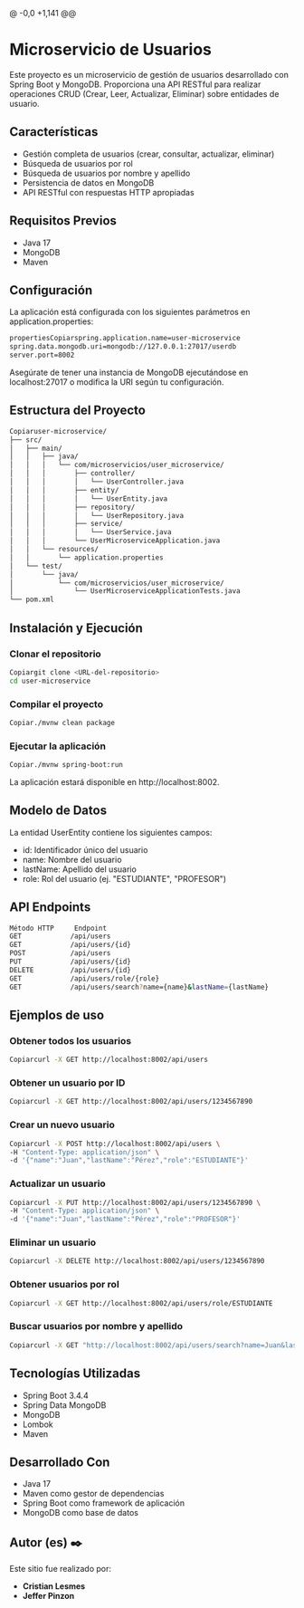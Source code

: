 @ -0,0 +1,141 @@
# Microservicio de Usuarios
Este proyecto es un microservicio de gestión de usuarios desarrollado con Spring Boot y MongoDB. Proporciona una API RESTful para realizar operaciones CRUD (Crear, Leer, Actualizar, Eliminar) sobre entidades de usuario.

## Características

- Gestión completa de usuarios (crear, consultar, actualizar, eliminar)
- Búsqueda de usuarios por rol
- Búsqueda de usuarios por nombre y apellido
- Persistencia de datos en MongoDB
- API RESTful con respuestas HTTP apropiadas

## Requisitos Previos

- Java 17
- MongoDB
- Maven

## Configuración

La aplicación está configurada con los siguientes parámetros en application.properties:
```bash
propertiesCopiarspring.application.name=user-microservice
spring.data.mongodb.uri=mongodb://127.0.0.1:27017/userdb
server.port=8002
```
Asegúrate de tener una instancia de MongoDB ejecutándose en localhost:27017 o modifica la URI según tu configuración.

## Estructura del Proyecto
```bash
Copiaruser-microservice/
├── src/    
│   ├── main/           
│   │   ├── java/   
│   │   │   └── com/microservicios/user_microservice/   
│   │   │       ├── controller/     
│   │   │       │   └── UserController.java     
│   │   │       ├── entity/     
│   │   │       │   └── UserEntity.java     
│   │   │       ├── repository/     
│   │   │       │   └── UserRepository.java     
│   │   │       ├── service/        
│   │   │       │   └── UserService.java    
│   │   │       └── UserMicroserviceApplication.java        
│   │   └── resources/  
│   │       └── application.properties  
│   └── test/   
│       └── java/       
│           └── com/microservicios/user_microservice/   
│               └── UserMicroserviceApplicationTests.java   
└── pom.xml     
```

## Instalación y Ejecución
### Clonar el repositorio
```bash
Copiargit clone <URL-del-repositorio>
cd user-microservice
```
### Compilar el proyecto
```bash
Copiar./mvnw clean package
```
### Ejecutar la aplicación
```bash
Copiar./mvnw spring-boot:run
```
La aplicación estará disponible en http://localhost:8002.

## Modelo de Datos
La entidad UserEntity contiene los siguientes campos:

- id: Identificador único del usuario
- name: Nombre del usuario
- lastName: Apellido del usuario
- role: Rol del usuario (ej. "ESTUDIANTE", "PROFESOR")

## API Endpoints
```bash
Método HTTP     Endpoint                                               Descripción
GET            /api/users                                              Obtiene todos los usuarios
GET            /api/users/{id}                                         Obtiene un usuario por su ID
POST           /api/users                                              Crea un nuevo usuario
PUT            /api/users/{id}                                         Actualiza un usuario existente
DELETE         /api/users/{id}                                         Elimina un usuario
GET            /api/users/role/{role}                                  Obtiene usuarios por rol
GET            /api/users/search?name={name}&lastName={lastName}       Busca usuarios por nombre y apellido
```
## Ejemplos de uso
### Obtener todos los usuarios
```bash
Copiarcurl -X GET http://localhost:8002/api/users
```
### Obtener un usuario por ID
```bash
Copiarcurl -X GET http://localhost:8002/api/users/1234567890
```
### Crear un nuevo usuario
```bash
Copiarcurl -X POST http://localhost:8002/api/users \
-H "Content-Type: application/json" \
-d '{"name":"Juan","lastName":"Pérez","role":"ESTUDIANTE"}'
```
### Actualizar un usuario
```bash
Copiarcurl -X PUT http://localhost:8002/api/users/1234567890 \
-H "Content-Type: application/json" \
-d '{"name":"Juan","lastName":"Pérez","role":"PROFESOR"}'
```
### Eliminar un usuario
```bash
Copiarcurl -X DELETE http://localhost:8002/api/users/1234567890
```
### Obtener usuarios por rol
```bash
Copiarcurl -X GET http://localhost:8002/api/users/role/ESTUDIANTE
```
### Buscar usuarios por nombre y apellido
```bash
Copiarcurl -X GET "http://localhost:8002/api/users/search?name=Juan&lastName=Pérez"
```
## Tecnologías Utilizadas

- Spring Boot 3.4.4
- Spring Data MongoDB
- MongoDB
- Lombok
- Maven

## Desarrollado Con

- Java 17
- Maven como gestor de dependencias
- Spring Boot como framework de aplicación
- MongoDB como base de datos

## Autor (es) ✒️

Este sitio fue realizado por:

* **Cristian Lesmes**
* **Jeffer Pinzon**